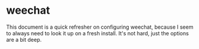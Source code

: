 
# weechat

This document is a quick refresher on configuring weechat, because I seem to always need to look it up on a fresh install.  It's not hard, just the options are a bit deep.

